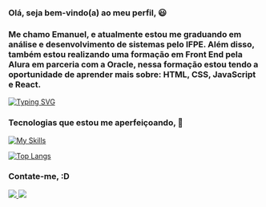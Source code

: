 ### Olá, seja bem-vindo(a) ao meu perfil, 😃
### Me chamo Emanuel, e atualmente estou me graduando em análise e desenvolvimento de sistemas pelo IFPE. Além disso, também estou realizando uma formação em Front End pela Alura em parceria com a Oracle, nessa formação estou tendo a oportunidade de aprender mais sobre: HTML, CSS, JavaScript e React.

[![Typing SVG](https://readme-typing-svg.demolab.com/?lines=Develops;Coffee;Sleep)](https://git.io/typing-svg)

### Tecnologias que estou me aperfeiçoando, 🚀

[![My Skills](https://skillicons.dev/icons?i=html,css,js,ts,react,nodejs,py,mysql)](https://skillicons.dev)

[![Top Langs](https://github-readme-stats.vercel.app/api/top-langs/?username=EmanuelPereiraCruz)](https://github.com/EmanuelPereiraCruz/github-readme-stats)

### Contate-me, :D
  <a href="[https://skillicons.dev](https://www.linkedin.com/in/emanuel-pereira-cruz/)">
    <img src="https://skillicons.dev/icons?i=linkedin" />
  </a>
  
  <a href="mailto:emanuelpereiracruz23@@gmail.com">
    <img src="https://skillicons.dev/icons?i=gmail" />
  </a>

  
